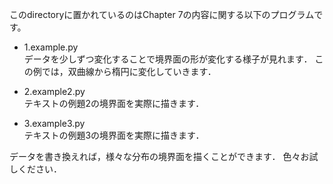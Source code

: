 このdirectoryに置かれているのはChapter 7の内容に関する以下のプログラムです。

- 1.example.py     	
	データを少しずつ変化することで境界面の形が変化する様子が見れます．
	この例では，双曲線から楕円に変化していきます．

- 2.example2.py     	
	テキストの例題2の境界面を実際に描きます．

- 3.example3.py     	
	テキストの例題3の境界面を実際に描きます．

データを書き換えれば，様々な分布の境界面を描くことができます．
色々お試しください．
